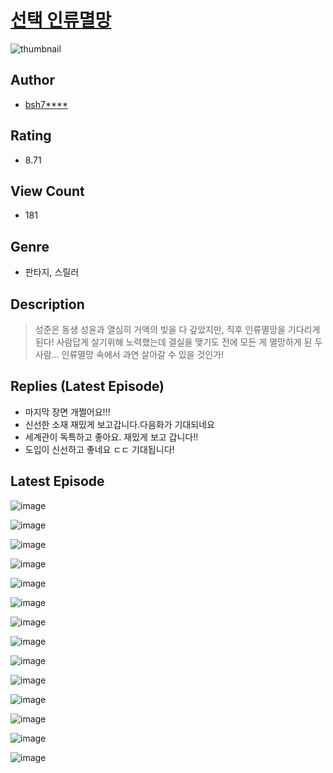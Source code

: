 # [선택 인류멸망](https://comic.naver.com/challenge/list?titleId=809973)
![thumbnail](https://image-comic.pstatic.net/user_contents_data/challenge_comic/2023/05/23/upload_3979318828742554416_480x623.jpeg)

## Author
- [bsh7****](https://comic.naver.com/artistTitle?id=366760)

## Rating
- 8.71

## View Count
- 181

## Genre
- 판타지, 스릴러

## Description
> 성준은 동생 성윤과 열심히 거액의 빚을 다 갚았지만, 직후 인류멸망을 기다리게 된다! 사람답게 살기위해 노력했는데 결실을 맺기도 전에 모든 게 멸망하게 된 두 사람... 인류멸망 속에서 과연 살아갈 수 있을 것인가!

## Replies (Latest Episode)
- 마지막 장면 개쩔어요!!!
- 신선한 소재 재밌게 보고갑니다.다음화가 기대되네요
- 세계관이 독특하고 좋아요. 재밌게 보고 갑니다!!
- 도입이 신선하고 좋네요 ㄷㄷ 기대됩니다!

## Latest Episode
![image](https://image-comic.pstatic.net/user_contents_data/challenge_comic/2023/05/23/366760/upload_3834029138942963767.jpeg)

![image](https://image-comic.pstatic.net/user_contents_data/challenge_comic/2023/05/23/366760/upload_7365695689736861492.jpeg)

![image](https://image-comic.pstatic.net/user_contents_data/challenge_comic/2023/05/23/366760/upload_4136103505410012214.jpeg)

![image](https://image-comic.pstatic.net/user_contents_data/challenge_comic/2023/05/23/366760/upload_7149238155549684017.jpeg)

![image](https://image-comic.pstatic.net/user_contents_data/challenge_comic/2023/05/23/366760/upload_4122313429738731876.jpeg)

![image](https://image-comic.pstatic.net/user_contents_data/challenge_comic/2023/05/23/366760/upload_7161905821515080036.jpeg)

![image](https://image-comic.pstatic.net/user_contents_data/challenge_comic/2023/05/23/366760/upload_7291387399688762723.jpeg)

![image](https://image-comic.pstatic.net/user_contents_data/challenge_comic/2023/05/23/366760/upload_7220459007498269233.jpeg)

![image](https://image-comic.pstatic.net/user_contents_data/challenge_comic/2023/05/23/366760/upload_3904731043804360757.jpeg)

![image](https://image-comic.pstatic.net/user_contents_data/challenge_comic/2023/05/23/366760/upload_7005125131315131440.jpeg)

![image](https://image-comic.pstatic.net/user_contents_data/challenge_comic/2023/05/23/366760/upload_7365184425400296500.jpeg)

![image](https://image-comic.pstatic.net/user_contents_data/challenge_comic/2023/05/23/366760/upload_3979269128219472697.jpeg)

![image](https://image-comic.pstatic.net/user_contents_data/challenge_comic/2023/05/23/366760/upload_7306585930867237689.jpeg)

![image](https://image-comic.pstatic.net/user_contents_data/challenge_comic/2023/05/23/366760/upload_7306581760504521521.jpeg)
